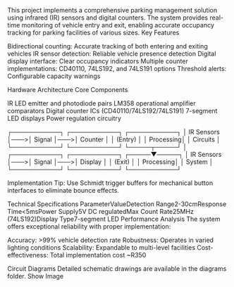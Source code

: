 This project implements a comprehensive parking management solution using infrared (IR) sensors and digital counters. The system provides real-time monitoring of vehicle entry and exit, enabling accurate occupancy tracking for parking facilities of various sizes.
Key Features

Bidirectional counting: Accurate tracking of both entering and exiting vehicles
IR sensor detection: Reliable vehicle presence detection
Digital display interface: Clear occupancy indicators
Multiple counter implementations: CD40110, 74LS192, and 74LS191 options
Threshold alerts: Configurable capacity warnings

Hardware Architecture
Core Components

IR LED emitter and photodiode pairs
LM358 operational amplifier comparators
Digital counter ICs (CD40110/74LS192/74LS191)
7-segment LED displays
Power regulation circuitry

┌───────────┐    ┌───────────┐    ┌───────────┐
│ IR Sensors │───>│ Signal    │───>│ Counter   │
│ (Entry)    │    │ Processing│    │ Circuits  │
└───────────┘    └───────────┘    └─────┬─────┘
                                        │
┌───────────┐    ┌───────────┐    ┌─────▼─────┐
│ IR Sensors │───>│ Signal    │───>│ Display   │
│ (Exit)     │    │ Processing│    │ System    │
└───────────┘    └───────────┘    └───────────┘

Implementation Tip: Use Schmidt trigger buffers for mechanical button interfaces to eliminate bounce effects.

Technical Specifications
ParameterValueDetection Range2-30cmResponse Time<5msPower Supply5V DC regulatedMax Count Rate25MHz (74LS192)Display Type7-segment LED
Performance Analysis
The system offers exceptional reliability with proper implementation:

Accuracy: >99% vehicle detection rate
Robustness: Operates in varied lighting conditions
Scalability: Expandable to multi-level facilities
Cost-effectiveness: Total implementation cost ~R350

Circuit Diagrams
Detailed schematic drawings are available in the diagrams folder.
Show Image
